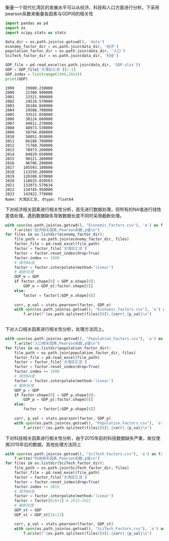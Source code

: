 衡量一个现代化湾区的发展水平可以从经济、科技和人口方面进行分析。下采用pearson系数来衡量各因素与GDP间的相关性


```python
import pandas as pd
import os
import scipy.stats as stats
```


```python
data_dir = os.path.join(os.getcwd(), 'data')
economy_factor_dir = os.path.join(data_dir, '经济')
population_factor_dir = os.path.join(data_dir, '人口')
SciTech_factor_dir = os.path.join(data_dir, '科技')
```


```python
GDP_file = pd.read_excel(os.path.join(data_dir, 'GDP.xlsx'))
GDP = GDP_file['大湾区汇总'][:-1]
GDP.index = list(range(1999,2024))
print(GDP)
```

    1999     19980.230000
    2000     22389.990000
    2001     23321.990000
    2002     24519.570000
    2003     26184.840000
    2004     29508.700000
    2005     33522.030000
    2006     38124.660000
    2007     44011.270000
    2008     48973.530000
    2009     50794.090000
    2010     58051.950000
    2011     66188.760000
    2012     71760.760000
    2013     78973.260000
    2014     84829.650000
    2015     90121.260000
    2016     96706.290000
    2017    105593.180000
    2018    113250.280000
    2019    120108.670000
    2020    118633.020563
    2021    132073.579634
    2022    134745.950000
    2023    143922.770000
    Name: 大湾区汇总, dtype: float64
    

下对经济相关因素进行相关性分析，首先进行数据处理，将所有的NA值进行线性差值处理。遇到数据缺失导致数据长度不同时采用截断处理。


```python
with open(os.path.join(os.getcwd(), "Economic_Factors.csv"), 'a') as f:
    f.write("经济相关因素,Pearson系数,p值\n")
for files in os.listdir(economy_factor_dir):
    file_path = os.path.join(economy_factor_dir, files)
    factor_file = pd.read_excel(file_path)
    factor = factor_file['大湾区汇总']
    factor = factor.reset_index(drop=True)
    factor.index += 1999
    # 填充NA值
    factor = factor.interpolate(method='linear')
    # 截断处理
    GDP_e = GDP
    if factor.shape[0] < GDP_e.shape[0]:
        GDP_e = GDP_e[:factor.shape[0]]
    else:
        factor = factor[:GDP_e.shape[0]]
        
    corr, p_val = stats.pearsonr(factor, GDP_e)
    with open(os.path.join(os.getcwd(), "Economic_Factors.csv"), 'a') as f:
        f.write(f"{os.path.splitext(files)[0]},{corr},{p_val}\n")
    
```

下对人口相关因素进行相关性分析，处理方法同上。


```python
with open(os.path.join(os.getcwd(), "Population_Factors.csv"), 'a') as f:
    f.write("人口相关因素,Pearson系数,p值\n")
for files in os.listdir(population_factor_dir):
    file_path = os.path.join(population_factor_dir, files)
    factor_file = pd.read_excel(file_path)
    factor = factor_file['大湾区汇总']
    factor = factor.reset_index(drop=True)
    factor.index += 1999
    # 填充NA值
    factor = factor.interpolate(method='linear')
    # 截断处理
    GDP_p = GDP
    if factor.shape[0] < GDP_p.shape[0]:
        GDP_p = GDP_p[:factor.shape[0]]
    else:
        factor = factor[:GDP_p.shape[0]]
        
    corr, p_val = stats.pearsonr(factor, GDP_p)
    with open(os.path.join(os.getcwd(), "Population_Factors.csv"), 'a') as f:
        f.write(f"{os.path.splitext(files)[0]},{corr},{p_val}\n")
```

下对科技相关因素进行相关性分析，由于2015年前的科技数据缺失严重，故仅使用2015年后的数据。其他处理方法同上


```python
with open(os.path.join(os.getcwd(), "SciTech_Factors.csv"), 'a') as f:
    f.write("科技相关因素,Pearson系数,p值\n")
for files in os.listdir(SciTech_factor_dir):
    file_path = os.path.join(SciTech_factor_dir, files)
    factor_file = pd.read_excel(file_path)
    factor = factor_file['大湾区汇总']
    factor = factor.reset_index(drop=True)
    factor.index += 2015
    # 填充NA值
    factor = factor.interpolate(method='linear')
    factor = factor[0:6+1] # 2015~2021
    # 截断处理
    GDP_st = GDP
    GDP_st = GDP_st[16:23]

    corr, p_val = stats.pearsonr(factor, GDP_st)
    with open(os.path.join(os.getcwd(), "SciTech_Factors.csv"), 'a') as f:
        f.write(f"{os.path.splitext(files)[0]},{corr},{p_val}\n")
```
